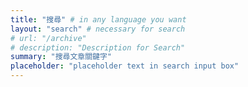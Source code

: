 ```yaml
---
title: "搜尋" # in any language you want
layout: "search" # necessary for search
# url: "/archive"
# description: "Description for Search"
summary: "搜尋文章關鍵字"
placeholder: "placeholder text in search input box"
---
```

